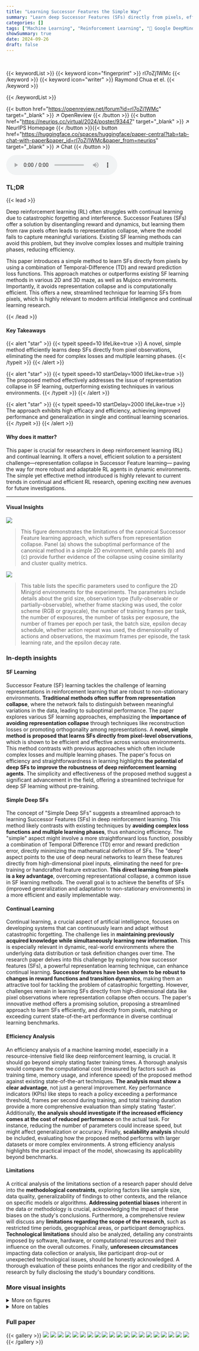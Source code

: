 ```yaml
---
title: "Learning Successor Features the Simple Way"
summary: "Learn deep Successor Features (SFs) directly from pixels, efficiently and without representation collapse, using a novel, simple method combining TD and reward prediction loss!"
categories: []
tags: ["Machine Learning", "Reinforcement Learning", "🏢 Google DeepMind",]
showSummary: true
date: 2024-09-26
draft: false
---
```


<br>

{{< keywordList >}}
{{< keyword icon="fingerprint" >}} rI7oZj1WMc {{< /keyword >}}
{{< keyword icon="writer" >}} Raymond Chua et el. {{< /keyword >}}
 
{{< /keywordList >}}

{{< button href="https://openreview.net/forum?id=rI7oZj1WMc" target="_blank" >}}
↗ OpenReview
{{< /button >}}
{{< button href="https://neurips.cc/virtual/2024/poster/93447" target="_blank" >}}
↗ NeurIPS Homepage
{{< /button >}}{{< button href="https://huggingface.co/spaces/huggingface/paper-central?tab=tab-chat-with-paper&paper_id=rI7oZj1WMc&paper_from=neurips" target="_blank" >}}
↗ Chat
{{< /button >}}



<audio controls>
    <source src="https://ai-paper-reviewer.com/rI7oZj1WMc/podcast.wav" type="audio/wav">
    Your browser does not support the audio element.
</audio>


### TL;DR


{{< lead >}}

Deep reinforcement learning (RL) often struggles with continual learning due to catastrophic forgetting and interference. Successor Features (SFs) offer a solution by disentangling reward and dynamics, but learning them from raw pixels often leads to representation collapse, where the model fails to capture meaningful variations. Existing SF learning methods can avoid this problem, but they involve complex losses and multiple training phases, reducing efficiency.



This paper introduces a simple method to learn SFs directly from pixels by using a combination of Temporal-Difference (TD) and reward prediction loss functions.  This approach matches or outperforms existing SF learning methods in various 2D and 3D maze, as well as Mujoco environments.  Importantly, it avoids representation collapse and is computationally efficient.  This offers a new, streamlined technique for learning SFs from pixels, which is highly relevant to modern artificial intelligence and continual learning research.

{{< /lead >}}


#### Key Takeaways

{{< alert "star" >}}
{{< typeit speed=10 lifeLike=true >}} A novel, simple method efficiently learns deep SFs directly from pixel observations, eliminating the need for complex losses and multiple learning phases. {{< /typeit >}}
{{< /alert >}}

{{< alert "star" >}}
{{< typeit speed=10 startDelay=1000 lifeLike=true >}} The proposed method effectively addresses the issue of representation collapse in SF learning, outperforming existing techniques in various environments. {{< /typeit >}}
{{< /alert >}}

{{< alert "star" >}}
{{< typeit speed=10 startDelay=2000 lifeLike=true >}} The approach exhibits high efficacy and efficiency, achieving improved performance and generalization in single and continual learning scenarios. {{< /typeit >}}
{{< /alert >}}

#### Why does it matter?
This paper is crucial for researchers in deep reinforcement learning (RL) and continual learning. It offers a novel, efficient solution to a persistent challenge—representation collapse in Successor Feature learning— paving the way for more robust and adaptable RL agents in dynamic environments.  The simple yet effective method introduced is highly relevant to current trends in continual and efficient RL research, opening exciting new avenues for future investigations.

------
#### Visual Insights



![](https://ai-paper-reviewer.com/rI7oZj1WMc/figures_1_1.jpg)

> This figure demonstrates the limitations of the canonical Successor Feature learning approach, which suffers from representation collapse. Panel (a) shows the suboptimal performance of the canonical method in a simple 2D environment, while panels (b) and (c) provide further evidence of the collapse using cosine similarity and cluster quality metrics.





![](https://ai-paper-reviewer.com/rI7oZj1WMc/tables_15_1.jpg)

> This table lists the specific parameters used to configure the 2D Minigrid environments for the experiments.  The parameters include details about the grid size, observation type (fully-observable or partially-observable), whether frame stacking was used, the color scheme (RGB or grayscale), the number of training frames per task, the number of exposures, the number of tasks per exposure, the number of frames per epoch per task, the batch size, epsilon decay schedule, whether action repeat was used, the dimensionality of actions and observations, the maximum frames per episode, the task learning rate, and the epsilon decay rate.





### In-depth insights


#### SF Learning
Successor Feature (SF) learning tackles the challenge of learning representations in reinforcement learning that are robust to non-stationary environments.  **Traditional methods often suffer from representation collapse**, where the network fails to distinguish between meaningful variations in the data, leading to suboptimal performance. The paper explores various SF learning approaches, emphasizing the **importance of avoiding representation collapse** through techniques like reconstruction losses or promoting orthogonality among representations. A **novel, simple method is proposed that learns SFs directly from pixel-level observations**, which is shown to be efficient and effective across various environments. This method contrasts with previous approaches which often include complex losses and multiple learning phases.  The paper's focus on efficiency and straightforwardness in learning highlights **the potential of deep SFs to improve the robustness of deep reinforcement learning agents**. The simplicity and effectiveness of the proposed method suggest a significant advancement in the field, offering a streamlined technique for deep SF learning without pre-training.

#### Simple Deep SFs
The concept of "Simple Deep SFs" suggests a streamlined approach to learning Successor Features (SFs) in deep reinforcement learning.  This method likely contrasts with existing techniques by **avoiding complex loss functions and multiple learning phases**, thus enhancing efficiency. The "simple" aspect might involve a more straightforward loss function, possibly a combination of Temporal Difference (TD) error and reward prediction error, directly minimizing the mathematical definition of SFs.  The "deep" aspect points to the use of deep neural networks to learn these features directly from high-dimensional pixel inputs, eliminating the need for pre-training or handcrafted feature extraction.  **This direct learning from pixels is a key advantage**, overcoming representational collapse, a common issue in SF learning methods. The overall goal is to achieve the benefits of SFs (improved generalization and adaptation to non-stationary environments) in a more efficient and easily implementable way.

#### Continual Learning
Continual learning, a crucial aspect of artificial intelligence, focuses on developing systems that can continuously learn and adapt without catastrophic forgetting.  The challenge lies in **maintaining previously acquired knowledge while simultaneously learning new information**. This is especially relevant in dynamic, real-world environments where the underlying data distribution or task definition changes over time.  The research paper delves into this challenge by exploring how successor features (SFs), a powerful representation learning technique, can enhance continual learning. **Successor features have been shown to be robust to changes in reward functions and transition dynamics**, making them an attractive tool for tackling the problem of catastrophic forgetting.  However, challenges remain in learning SFs directly from high-dimensional data like pixel observations where representation collapse often occurs. The paper's innovative method offers a promising solution, proposing a streamlined approach to learn SFs efficiently, and directly from pixels, matching or exceeding current state-of-the-art performance in diverse continual learning benchmarks.

#### Efficiency Analysis
An efficiency analysis of a machine learning model, especially in a resource-intensive field like deep reinforcement learning, is crucial.  It should go beyond simply stating faster training times.  A thorough analysis would compare the computational cost (measured by factors such as training time, memory usage, and inference speed) of the proposed method against existing state-of-the-art techniques. **The analysis must show a clear advantage**, not just a general improvement. Key performance indicators (KPIs) like steps to reach a policy exceeding a performance threshold, frames per second during training, and total training duration provide a more comprehensive evaluation than simply stating 'faster'.  Additionally, **the analysis should investigate if the increased efficiency comes at the cost of reduced performance** on the actual task.  For instance, reducing the number of parameters could increase speed, but might affect generalization or accuracy.  Finally, **scalability analysis** should be included, evaluating how the proposed method performs with larger datasets or more complex environments.  A strong efficiency analysis highlights the practical impact of the model, showcasing its applicability beyond benchmarks.

#### Limitations
A critical analysis of the limitations section of a research paper should delve into the **methodological constraints**, exploring factors like sample size, data quality, generalizability of findings to other contexts, and the reliance on specific models or algorithms.  **Addressing potential biases** inherent in the data or methodology is crucial, acknowledging the impact of these biases on the study's conclusions.  Furthermore, a comprehensive review will discuss any **limitations regarding the scope of the research**, such as restricted time periods, geographical areas, or participant demographics.  **Technological limitations** should also be analyzed, detailing any constraints imposed by software, hardware, or computational resources and their influence on the overall outcomes.  Finally, **unforeseen circumstances** impacting data collection or analysis, like participant drop-out or unexpected technological issues, should be honestly acknowledged. A thorough evaluation of these points enhances the rigor and credibility of the research by fully disclosing the study's boundary conditions.


### More visual insights

<details>
<summary>More on figures
</summary>


![](https://ai-paper-reviewer.com/rI7oZj1WMc/figures_4_1.jpg)

> This figure shows the architecture of the proposed model for learning successor features. It uses a shared encoder to process pixel observations and generate latent representations. These representations are then used to compute both the basis features and the successor features. The model also learns a task encoding vector through reward prediction loss and minimizes Q-SF-TD loss to learn the successor features and Q-values.  The figure includes a schematic showing how the components are connected and how the losses are computed.


![](https://ai-paper-reviewer.com/rI7oZj1WMc/figures_5_1.jpg)

> This figure shows the results of continual reinforcement learning experiments using three different environments: 2D Minigrid, 3D Four Rooms (egocentric and allocentric views), and 3D Four Rooms (egocentric view).  The experiments test the agents' ability to learn and transfer knowledge across two tasks, with each task being repeated twice (Exposure 1 and 2).  The key finding is that the proposed 'Simple SF' approach (orange bars) significantly outperforms the other methods, especially in the later tasks, highlighting its superior transfer learning capabilities and resilience to the negative impact of constraints on basis features.


![](https://ai-paper-reviewer.com/rI7oZj1WMc/figures_7_1.jpg)

> This figure shows the results of continual reinforcement learning experiments in the Mujoco environment using pixel observations.  Three different scenarios are tested: changing the direction of running, increasing the speed of running and changing the agent's model from a half-cheetah to a walker.  The results demonstrate the Simple SF's (the authors' method) ability to adapt to these significant environmental changes, consistently outperforming baseline methods which struggle to adapt.


![](https://ai-paper-reviewer.com/rI7oZj1WMc/figures_7_2.jpg)

> This figure shows the result of decoding the learned Successor Features (SFs) into Successor Representations (SRs) using a non-linear decoder.  The Mean Squared Error (MSE) is used to quantify the difference between the decoded SRs and the analytically computed ground truth SRs. Lower MSE values indicate that the SFs better capture the transition dynamics of the environment.  The figure compares the performance of different SF learning methods, including the proposed Simple SF method and several baselines (SF + Random, SF + Reconstruction, SF + Orthogonality, and APS (Pre-train)). The results are shown separately for allocentric and egocentric observations.


![](https://ai-paper-reviewer.com/rI7oZj1WMc/figures_8_1.jpg)

> This figure visualizes successor features learned by different models in two environments: a fully-observable 2D environment and a partially-observable 3D environment.  The visualizations use 2D plots with geospatial color mapping to show how well the learned features cluster in the space. The results show that while well-clustered representations may be correlated with good learning, they do not guarantee good policy learning.  The analysis also shows that minimal changes in pixel values in a fully-observable environment can hurt the learning of models using reconstruction methods.  Different performance is shown by the same model in the two environments.


![](https://ai-paper-reviewer.com/rI7oZj1WMc/figures_8_2.jpg)

> This figure shows the average episode returns of two agents learning in the Four Rooms environment over 5 million time steps.  The orange line represents an agent using the proposed method with a stop gradient operator applied to the basis features. The gray line shows an agent learning without the stop gradient operator. The shaded areas represent the standard deviations across 5 random seeds. The results demonstrate that the stop gradient operator is crucial for effective learning, as the agent without it exhibits significantly degraded performance.


![](https://ai-paper-reviewer.com/rI7oZj1WMc/figures_9_1.jpg)

> This figure presents the results of continual reinforcement learning experiments conducted in 2D and 3D environments using pixel observations.  The experiments involved two tasks, each repeated twice, with the replay buffer reset at each task transition to simulate drastic distribution shifts. The plots show the total cumulative returns achieved by different agents, including DQN and agents that incorporate additional constraints for learning Successor Features (SFs). The results demonstrate that the proposed Simple SF method outperforms other approaches in terms of both performance and transfer learning across multiple tasks and environments.


![](https://ai-paper-reviewer.com/rI7oZj1WMc/figures_17_1.jpg)

> This figure shows the different environments used in the paper's experiments.  It includes several 2D grid worlds with variations in layout and observability, a 3D four-room environment (with and without slippery floors), and two continuous control tasks from MuJoCo (half-cheetah and walker). The key point is that all experiments used pixel observations, allowing the authors to test their algorithm's ability to handle raw visual input.


![](https://ai-paper-reviewer.com/rI7oZj1WMc/figures_18_1.jpg)

> This figure shows the layout of the Center-Wall environment in two different tasks.  Task 1 has a passage at the bottom, while task 2 has the passage at the top. The goal location also changes between the tasks. A geospatial color mapping is used to visualize the environment.


![](https://ai-paper-reviewer.com/rI7oZj1WMc/figures_19_1.jpg)

> This figure shows two different layouts of the Inverted-Lwalls environment used in the paper's experiments.  In Task 1, the goal is on the left side of the environment and in Task 2, the goal is on the right side. The agent needs to navigate the same path but must face in opposite directions to reach the goal. The layouts ensure that the agent consistently encounters the bottleneck area, regardless of the goal's location.


![](https://ai-paper-reviewer.com/rI7oZj1WMc/figures_19_2.jpg)

> The figure shows the layout of the Center-Wall environment with two different tasks. In Task 1, the goal is located in the top-left corner, and in Task 2, the goal is moved to the bottom-right corner. To aid in visual analysis, a geospatial color mapping is included, which illustrates the spatial positioning within the environment and helps in understanding how agents interpret and navigate the modified environment.  This is useful in visualizing the Successor Features and DQN Representations.


![](https://ai-paper-reviewer.com/rI7oZj1WMc/figures_20_1.jpg)

> This figure shows the three different environments used in the paper.  The top row shows the 2D grid world environments (Minigrid), the middle row shows the 3D grid world environments (Miniworld), and the bottom row shows the Mujoco environments.  The figure highlights that all experiments are conducted using only pixel observations, despite the environments offering both discrete (Minigrid and Miniworld) and continuous (Mujoco) actions.  The environments offer variation in the complexity of the tasks, such as partially and fully observable states, changes in reward locations, and alterations in the transition dynamics (such as the 'slippery' variant of the Four Rooms).


![](https://ai-paper-reviewer.com/rI7oZj1WMc/figures_23_1.jpg)

> This figure illustrates the architecture of the proposed model for learning Successor Features (SFs). It uses a shared encoder to extract latent representations from pixel inputs, then uses these representations to learn the basis features, and finally, learns the SFs and task-encoding vector by minimizing the reward prediction loss and the Q-SF-TD loss.  The use of a stop-gradient operator during the training process prevents instability, as described in the paper. The architecture is designed to directly learn from pixel observations without any pre-training.


![](https://ai-paper-reviewer.com/rI7oZj1WMc/figures_24_1.jpg)

> This figure illustrates the model architectures of previous approaches to prevent representation collapse in learning successor features from pixel observations.  It shows the use of additional loss terms like reconstruction loss and orthogonality loss along with the standard SR-TD loss and TD loss, and the use of a stop gradient operator to avoid the basis features from being updated when optimizing the SF-TD loss.


![](https://ai-paper-reviewer.com/rI7oZj1WMc/figures_25_1.jpg)

> This figure shows the results of continual reinforcement learning experiments conducted in 2D and 3D environments.  Three different tasks were performed sequentially, with each repeated twice.  The graph compares the total cumulative rewards earned by different agents across the tasks, illustrating how the proposed 'Simple SF' approach outperforms other methods, especially those with additional constraints on the learning process.  This highlights the advantage of the Simple SF method for continual learning in dynamic environments.


![](https://ai-paper-reviewer.com/rI7oZj1WMc/figures_26_1.jpg)

> This figure shows the failure of the canonical Successor Feature learning method due to representation collapse. The first subplot shows that the method fails to learn effectively in a simple 2D environment.  The second subplot shows that the learned representations converge to the same point, demonstrating representation collapse. The third subplot shows that the representations don't form distinct clusters, which is further evidence of representation collapse. A mathematical proof is given in section 3.4.


![](https://ai-paper-reviewer.com/rI7oZj1WMc/figures_26_2.jpg)

> This figure shows the failure of canonical Successor Feature (SF) learning methods due to representation collapse.  Panel (a) shows the suboptimal performance in a 2D environment.  Panel (b) demonstrates that the learned representations collapse, as shown by the cosine similarity between them approaching 1. Panel (c) further demonstrates this collapse by using clustering metrics (silhouette and Davies-Bouldin scores).


![](https://ai-paper-reviewer.com/rI7oZj1WMc/figures_27_1.jpg)

> This figure shows the results of continual reinforcement learning experiments conducted in 2D and 3D environments using pixel observations.  The agents were trained on two tasks, each repeated twice with the replay buffer reset between each task (to simulate drastic distribution shifts). The total cumulative rewards are plotted over training time for different algorithms, including DQN and several methods using Successor Features (SFs) with various constraints. The results demonstrate that the proposed 'Simple SF' method outperforms baselines, especially those with constraints that can hinder learning.


![](https://ai-paper-reviewer.com/rI7oZj1WMc/figures_28_1.jpg)

> This figure shows the results of a continual reinforcement learning experiment across three different environments (2D Minigrid, 3D Four Rooms, and Mujoco).  The experiment evaluates the performance of several agents, including the proposed Simple SF agent, in adapting to changes in reward functions and transition dynamics across multiple sequential tasks.  The results demonstrate the superiority of the Simple SF agent in achieving continual learning compared to other agents, particularly those with additional constraints on their learned representations.


![](https://ai-paper-reviewer.com/rI7oZj1WMc/figures_29_1.jpg)

> This figure shows the results of a continual reinforcement learning experiment comparing different algorithms, including the proposed Simple SF method, in 2D and 3D environments.  The experiment involved two tasks, each repeated twice, with the replay buffer reset between tasks to simulate drastic environmental changes.  The plots show the cumulative returns over time. The Simple SF method consistently outperforms other algorithms, particularly those with added constraints, demonstrating its superior adaptability and efficiency.


![](https://ai-paper-reviewer.com/rI7oZj1WMc/figures_30_1.jpg)

> This figure presents the results of continual reinforcement learning experiments using pixel observations in 2D Minigrid and 3D Four Rooms environments.  The experiments simulated drastic distribution shifts by resetting the replay buffer at each task transition.  The agents were trained on two sequential tasks, each repeated twice. The figure shows the total cumulative returns accumulated during training, comparing the performance of the proposed Simple SF method to DQN and other SF methods with added constraints (reconstruction and orthogonality).  The Simple SF method demonstrates superior performance and better transfer learning.


![](https://ai-paper-reviewer.com/rI7oZj1WMc/figures_31_1.jpg)

> This figure shows the results of continual reinforcement learning experiments using pixel observations in 2D and 3D environments.  The performance of the proposed Simple SF method is compared to several baselines including DQN and other SF methods with additional constraints. The results demonstrate that Simple SF outperforms the other methods across different scenarios, showing better transfer learning and adaptation to new tasks.  The cumulative returns over time are presented, highlighting Simple SF's superior performance in continual learning tasks. The figure highlights the negative impact of constraints such as reconstruction and orthogonality on the performance of other SF methods.


![](https://ai-paper-reviewer.com/rI7oZj1WMc/figures_32_1.jpg)

> This figure demonstrates the failure of canonical Successor Features learning methods due to representation collapse in a simple 2D environment.  Panel (a) shows that the canonical method fails to achieve good performance. Panels (b) and (c) show that the learned representations degenerate into nearly identical vectors, a phenomenon called representational collapse, which is mathematically proven in section 3.4.


![](https://ai-paper-reviewer.com/rI7oZj1WMc/figures_33_1.jpg)

> This figure demonstrates the failure of the canonical Successor Features (SFs) learning method due to representation collapse.  Subfigure (a) shows the suboptimal performance of the canonical method in a simple 2D environment. Subfigure (b) shows that the cosine similarity between pairs of SFs approaches 1, indicating that the representations are collapsing into a single point.  Subfigure (c) shows that the learned representations fail to form distinct clusters, further supporting the representation collapse. The paper provides a mathematical proof of this phenomenon.


![](https://ai-paper-reviewer.com/rI7oZj1WMc/figures_34_1.jpg)

> The figure shows the results of continual reinforcement learning experiments using pixel observations in 2D Minigrid and 3D Four Rooms environments.  The experiments simulate drastic distribution shifts by resetting the replay buffer at each task transition. The agents performed two sequential tasks (Task 1 and Task 2), each repeated twice (Exposure 1 and Exposure 2).  The plot displays the moving average of episode returns over time for various learning algorithms, including Simple SF (the authors' method), and other baselines. The results are shown separately for different environment types (egocentric and allocentric 2D Minigrid, and egocentric 3D Four Rooms).


![](https://ai-paper-reviewer.com/rI7oZj1WMc/figures_35_1.jpg)

> This figure shows the results of continual reinforcement learning experiments using pixel observations in 2D and 3D environments.  Three different scenarios are presented, each with two sequential tasks repeated twice.  The cumulative returns accumulated over training are plotted for the different environments.  The authors' method (Simple SF, orange) consistently outperforms other agents, particularly those with constraints on the basis features, suggesting that these constraints impede learning.


![](https://ai-paper-reviewer.com/rI7oZj1WMc/figures_36_1.jpg)

> This figure shows the results of continual reinforcement learning experiments using pixel observations in 2D Minigrid and 3D Four Rooms environments.  The experiments involved two tasks, each repeated twice, with the replay buffer reset at each task transition to simulate drastic changes in the environment's distribution.  The plots display the total cumulative returns accumulated during training.  The results demonstrate that the proposed 'Simple SF' method significantly outperforms both a Deep Q-Network (DQN) baseline and other Successor Feature (SF) learning methods that incorporate additional constraints (reconstruction, orthogonality). These constraints, while aiming to address representation collapse, appear to hinder the learning process.


![](https://ai-paper-reviewer.com/rI7oZj1WMc/figures_40_1.jpg)

> This figure visualizes the successor features learned by different RL agents in a fully observable environment.  Each agent and action has a panel showing the initial (pre-training) and learned (post-training) successor features. The visualization uses a geospatial color mapping technique for better understanding.  The results highlight the various encoding strategies used by different agents and how full observability impacts learning.


![](https://ai-paper-reviewer.com/rI7oZj1WMc/figures_42_1.jpg)

> This figure demonstrates the failure of the canonical Successor Features learning method due to representation collapse.  Subfigure (a) shows the suboptimal performance of the canonical method in a 2D environment. Subfigure (b) shows that the cosine similarity between pairs of successor features approaches 1, indicating that the learned representations collapse to a single point. Subfigure (c) visually confirms this collapse using silhouette and Davies-Bouldin scores, which indicate that the representations do not form distinct clusters.  This demonstrates that the straightforward approach of using a temporal difference (TD) error on subsequent observations can lead to this problem.


![](https://ai-paper-reviewer.com/rI7oZj1WMc/figures_43_1.jpg)

> This figure demonstrates the failure of the canonical Successor Feature learning approach due to representation collapse. The first subplot shows the learning curve of a canonical SF agent in a 2D environment, which performs poorly compared to the proposed method. The second subplot shows that the learned representations in the canonical approach become highly similar, indicating a collapse in the representation space. The third subplot further supports this, showing that the representations do not form distinct clusters, as measured by silhouette and Davies-Bouldin scores.  A mathematical proof of representation collapse in the canonical approach is given in section 3.4.


![](https://ai-paper-reviewer.com/rI7oZj1WMc/figures_44_1.jpg)

> This figure shows the failure of the canonical Successor Features learning method due to representation collapse.  Panel (a) shows the poor performance of the canonical method on a simple navigation task. Panels (b) and (c) provide further evidence of this collapse by showing that the learned representations become highly similar (cosine similarity close to 1) and fail to form distinct clusters (low silhouette, high Davies-Bouldin scores).


![](https://ai-paper-reviewer.com/rI7oZj1WMc/figures_45_1.jpg)

> This figure presents the results of a continual reinforcement learning experiment using pixel observations. Three different environments are shown: a 2D Minigrid environment, a 3D Four Rooms environment, and a Mujoco environment. Each environment consists of two sequential tasks, each repeated twice. The figure shows that the proposed method (Simple SF, orange) outperforms other methods, including Deep Q-Network (DQN, blue) and methods with additional constraints (such as reconstruction and orthogonality), in terms of total cumulative returns accumulated during training. In all cases, the Simple SF method shows better transfer learning to later tasks and faster learning.


![](https://ai-paper-reviewer.com/rI7oZj1WMc/figures_47_1.jpg)

> This figure presents the results of continual reinforcement learning experiments using pixel observations in 2D Minigrid and 3D Four Rooms environments.  The experiments involved two tasks, each repeated twice, with the replay buffer reset between tasks to simulate significant environmental shifts. The figure shows that the proposed method ('Simple SF', in orange) outperforms Deep Q-Network (DQN, in blue) and other successor feature methods with added constraints in terms of cumulative returns accumulated over the training process. This improvement is particularly evident in later tasks, indicating better transfer learning.  Importantly, the results also show that adding constraints like reconstruction or orthogonality can negatively impact learning performance.


![](https://ai-paper-reviewer.com/rI7oZj1WMc/figures_48_1.jpg)

> This figure shows the three different environments used in the paper's experiments: 2D Minigrid, 3D Four Rooms, and Mujoco.  The 2D and 3D environments have discrete action spaces, while Mujoco has a continuous action space. Importantly, all experiments in the paper used only pixel-level observations as input to the agents.


![](https://ai-paper-reviewer.com/rI7oZj1WMc/figures_48_2.jpg)

> This figure presents a correlation analysis between the learned Simple Successor Features and the analytically computed Successor Representation. The analysis is performed for all positions in the Center-Wall environment under a partially-observable scenario.  The heatmaps visualize the correlation values before and after training, along with the differences.  It demonstrates how the correlation changes as the agent learns, highlighting the agent's adaptation to the environment.


![](https://ai-paper-reviewer.com/rI7oZj1WMc/figures_48_3.jpg)

> This figure shows the results of continual reinforcement learning experiments conducted in 2D and 3D environments using pixel observations.  Three scenarios are presented: a 2D two-room environment (with egocentric and allocentric views), and a 3D four-room environment.  In each, agents learned using several different methods, including a standard DQN and several variations of Successor Feature learning. The plots show the total cumulative returns over training. The key takeaway is that the proposed Simple SF method (orange) consistently outperforms other methods, particularly those that incorporate additional constraints (reconstruction, orthogonality) that often hinder learning performance.


![](https://ai-paper-reviewer.com/rI7oZj1WMc/figures_48_4.jpg)

> This figure shows the results of continual reinforcement learning experiments using pixel observations in 2D Minigrid and 3D Four Rooms environments.  The experiments evaluate the performance of the proposed 'Simple SF' method against several baselines, including DQN and other SF learning methods with additional constraints (reconstruction and orthogonality).  The results demonstrate that the Simple SF method outperforms the baselines in terms of cumulative returns and transfer learning across multiple tasks, highlighting the impact of representation collapse in other methods.


![](https://ai-paper-reviewer.com/rI7oZj1WMc/figures_49_1.jpg)

> This figure shows the suboptimal performance of the canonical Successor Features (SF) learning rule due to representation collapse.  Panel (a) displays the average episode returns over training steps in a 2D environment. Panel (b) shows that the average cosine similarity between pairs of learned SFs converges to 1, indicating representation collapse.  Panel (c) uses silhouette and Davies-Bouldin scores to demonstrate that the canonical SFs do not form distinct clusters, further supporting the presence of representation collapse.  A mathematical proof of this collapse is provided in section 3.4 of the paper.


![](https://ai-paper-reviewer.com/rI7oZj1WMc/figures_49_2.jpg)

> This figure shows the results of continual reinforcement learning experiments using pixel observations in 2D and 3D environments.  The experiment involves two tasks, each repeated twice, with the replay buffer reset between each task to simulate a drastic shift in the data distribution.  The plots (a-c) present the total cumulative returns achieved during training, demonstrating that the proposed Simple SF (orange) method significantly outperforms a Deep Q-Network (DQN, blue) baseline and other methods incorporating additional constraints on the basis features (like reconstruction or orthogonality).  These constraints appear to hinder learning performance.


![](https://ai-paper-reviewer.com/rI7oZj1WMc/figures_49_3.jpg)

> This figure shows the results of continual reinforcement learning experiments in 2D and 3D environments.  Three different scenarios are shown, each with two tasks performed twice.  The results show that the proposed 'Simple SF' method significantly outperforms other methods, particularly those that use additional constraints, indicating that simpler methods are more effective in this scenario.


![](https://ai-paper-reviewer.com/rI7oZj1WMc/figures_49_4.jpg)

> This figure shows the suboptimal performance of the canonical Successor Features learning rule due to representation collapse.  The average cosine similarity between pairs of SFs approaches 1, indicating collapse.  Representation clusters are not well-formed, with low silhouette scores and high Davies-Bouldin scores confirming the representation collapse.  A mathematical proof is included in the paper.


![](https://ai-paper-reviewer.com/rI7oZj1WMc/figures_50_1.jpg)

> This figure shows the failure of the canonical Successor Feature learning method due to representation collapse.  Panel (a) displays the suboptimal performance of the canonical method in a simple 2D environment. Panel (b) demonstrates that the cosine similarity between learned representations approaches 1, indicating collapse. Panel (c) shows that the resulting representations fail to form distinct clusters, providing further evidence of collapse.  The mathematical proof for this collapse is detailed in section 3.4 of the paper.


![](https://ai-paper-reviewer.com/rI7oZj1WMc/figures_50_2.jpg)

> This figure shows the failure of the canonical Successor Features learning method due to representation collapse.  Panel (a) shows the suboptimal performance of this method in a simple 2D environment. Panel (b) illustrates that representation collapse occurs because the cosine similarity between pairs of SFs converges to 1. Panel (c) demonstrates that the learned representations do not form distinct clusters.


![](https://ai-paper-reviewer.com/rI7oZj1WMc/figures_50_3.jpg)

> This figure presents a correlation analysis between the learned successor features from our proposed model and the analytically computed successor representation in a partially-observable Center-Wall environment. The analysis is performed before and after training, highlighting the difference in correlation. Heatmaps visualize the spatial distribution of correlations, showing how well the learned successor features capture the spatial relationships in the environment. This analysis is crucial to understand how effectively our model learns the successor representation and whether the learned representation corresponds well to the true spatial structure.


![](https://ai-paper-reviewer.com/rI7oZj1WMc/figures_50_4.jpg)

> This figure displays the results of a correlation analysis comparing learned Successor Features (SFs) against analytically computed Successor Representations (SRs) for all positions within the Center-Wall environment under partially-observable conditions. Violin plots visually represent the distribution of correlations (Spearman's rank correlation) across different positions for various methods.  The analysis is broken down into three phases: Before Training, After Training, and the difference between these two.  The figure shows how the correlation of the different methods change after the training process.


![](https://ai-paper-reviewer.com/rI7oZj1WMc/figures_51_1.jpg)

> This figure shows the failure of canonical Successor Features learning methods due to representation collapse.  Panel (a) shows the suboptimal performance of canonical SF learning, (b) shows the cosine similarity converging to 1 (indicating collapse), and (c) illustrates the lack of distinct clusters in the representations using silhouette and Davies-Bouldin scores.


![](https://ai-paper-reviewer.com/rI7oZj1WMc/figures_51_2.jpg)

> This figure shows the results of continual reinforcement learning experiments comparing different successor feature learning methods in 2D and 3D environments.  The experiments involved two tasks, each repeated twice, with the replay buffer reset between tasks to simulate a drastic shift in data distribution.  The figure displays the total cumulative rewards over training, demonstrating that the proposed 'Simple SF' method outperforms existing techniques, especially those that include additional constraints on the features.


![](https://ai-paper-reviewer.com/rI7oZj1WMc/figures_51_3.jpg)

> This figure demonstrates the failure of the canonical Successor Feature learning method due to representation collapse.  Panel (a) shows the suboptimal performance of this method in a simple 2D environment. Panel (b) shows that the cosine similarity between learned representations converges to 1, indicating collapse. Panel (c) shows that the learned representations do not form distinct clusters, further supporting the collapse.


![](https://ai-paper-reviewer.com/rI7oZj1WMc/figures_51_4.jpg)

> This figure presents a correlation analysis comparing learned Successor Features (SFs) against analytically computed Successor Representations (SRs) for all positions within a partially-observable Center-Wall environment. The analysis is broken down into three stages: before training, after training, and the difference between those two stages, to show how well the learned SFs capture the transition dynamics of the environment.  Violin plots illustrate the distribution of correlations across positions, offering insights into how well various models learn to capture those environmental dynamics.  


![](https://ai-paper-reviewer.com/rI7oZj1WMc/figures_52_1.jpg)

> This figure shows the failure of canonical Successor Feature learning methods due to representation collapse. Panel (a) shows the suboptimal performance of this method in a 2D environment, while panels (b) and (c) provide further evidence through cosine similarity and clustering metrics, respectively.  A mathematical proof of the collapse is included in the paper.


![](https://ai-paper-reviewer.com/rI7oZj1WMc/figures_53_1.jpg)

> This figure shows the failure of the canonical Successor Features learning method due to representation collapse. Panel (a) shows the suboptimal performance in a 2D environment. Panel (b) demonstrates representation collapse by showing that the cosine similarity between pairs of SFs approaches 1. Panel (c) shows that the learned representations fail to form distinct clusters, confirming representation collapse.  A mathematical proof of this collapse is provided in section 3.4.


![](https://ai-paper-reviewer.com/rI7oZj1WMc/figures_54_1.jpg)

> This figure demonstrates the failure of the canonical Successor Features learning method due to representation collapse.  Panel (a) shows the suboptimal performance of the canonical method in a simple 2D environment. Panel (b) shows that the learned representations degenerate, with all states being represented similarly. Finally, Panel (c) quantitatively shows that the representations do not form distinct clusters, further supporting representation collapse.


![](https://ai-paper-reviewer.com/rI7oZj1WMc/figures_54_2.jpg)

> This figure displays the results of continual reinforcement learning experiments in 2D and 3D environments.  Three scenarios are shown: Center-Wall (egocentric and allocentric views), and 3D Four Rooms (egocentric view).  The x-axis represents training steps, and the y-axis represents the cumulative total return. The authors' method (Simple SF, orange) is compared to Deep Q-Network (DQN, blue) and other successor feature (SF) methods that include additional constraints (reconstruction, orthogonality).  The Simple SF method outperforms all other methods.


![](https://ai-paper-reviewer.com/rI7oZj1WMc/figures_54_3.jpg)

> This figure demonstrates the failure of the canonical Successor Features (SFs) learning method due to representation collapse. Panel (a) shows the suboptimal performance of the canonical method in a 2D environment. Panel (b) shows that the cosine similarity between pairs of SFs converges to 1, indicating representation collapse. Panel (c) demonstrates that distinct clusters are not formed in the representations, further supporting representation collapse.


![](https://ai-paper-reviewer.com/rI7oZj1WMc/figures_54_4.jpg)

> This figure shows a correlation analysis between learned Successor Features and analytically computed Successor Representations for all positions within the Center-Wall environment. The analysis is performed under partially observable conditions. The figure likely presents violin plots visualizing the distribution of correlation values for various algorithms (including the authors' proposed method), categorized by different stages (before training, after training, and the change). This analysis helps assess how well the learned Successor Features capture the actual Successor Representation and evaluate the effectiveness of different learning methods.


![](https://ai-paper-reviewer.com/rI7oZj1WMc/figures_55_1.jpg)

> The figure shows two layouts of the Center-Wall environment in a 2D Minigrid. In Task 1, a passage is located at the bottom and the goal is at the top left. In Task 2, the passage moves to the top and the goal moves to the bottom right. The geospatial color mapping aids visualization by showing spatial positioning in the environment. This mapping is particularly useful in the 2D visualization of Successor Features and DQN Representations, showing how agents interpret and navigate the modified environment.


![](https://ai-paper-reviewer.com/rI7oZj1WMc/figures_55_2.jpg)

> This figure shows the results of continual reinforcement learning experiments in 2D and 3D environments.  Three different scenarios are shown, each with two tasks repeated twice.  The results demonstrate that the proposed 'Simple SF' method outperforms other methods, especially those with constraints on basis features, showing better transfer learning and higher cumulative rewards across tasks.


![](https://ai-paper-reviewer.com/rI7oZj1WMc/figures_55_3.jpg)

> This figure shows the results of continual reinforcement learning experiments in 2D and 3D environments.  Three different scenarios are presented: a two-room environment with egocentric and allocentric observations, and a 3D four-room environment with egocentric observations. In each scenario, the agents are trained on two sequential tasks, each repeated twice, with the replay buffer reset at each task transition to simulate drastic distribution shifts. The figure demonstrates that the proposed 'Simple SF' method (orange) outperforms both the Deep Q-Network (DQN) baseline (blue) and other Successor Feature (SF) methods with additional constraints, showcasing its superiority in continual learning settings.


![](https://ai-paper-reviewer.com/rI7oZj1WMc/figures_55_4.jpg)

> This figure demonstrates the failure of the canonical Successor Feature learning method due to representation collapse. Panel (a) shows the suboptimal performance of the canonical method in a simple 2D environment. Panel (b) shows that the cosine similarity between pairs of SFs converges to 1, indicating representation collapse. Panel (c) shows that the canonical method does not form distinct clusters, confirming representation collapse. A mathematical proof of this phenomenon is provided in section 3.4.


![](https://ai-paper-reviewer.com/rI7oZj1WMc/figures_56_1.jpg)

> The figure shows the layout of the Center-Wall environment in 2D Minigrid for two different tasks.  Task 1 has a passage at the bottom, with the goal at the top-left. In Task 2, the passage is at the top, and the goal is at the bottom-right.  The geospatial color mapping in the third subfigure is provided to aid in visualizing how the agent navigates and interprets the environment. This color map is consistent for Task 1, highlighting changes in agent position in relation to the environment.


![](https://ai-paper-reviewer.com/rI7oZj1WMc/figures_56_2.jpg)

> This figure shows the results of continual reinforcement learning experiments in 2D and 3D environments.  Three different tasks were performed sequentially, each repeated twice.  The cumulative returns show that the proposed 'Simple SF' method significantly outperforms other methods, including Deep Q-Networks (DQN) and methods using additional constraints that prevent representational collapse (e.g., reconstruction, orthogonality).  The results highlight that adding constraints to prevent representational collapse can negatively impact performance.


![](https://ai-paper-reviewer.com/rI7oZj1WMc/figures_56_3.jpg)

> This figure shows the failure of the canonical Successor Feature (SF) learning method due to representation collapse.  Panel (a) shows the suboptimal performance of the canonical SF learning approach in a simple 2D environment. Panels (b) and (c) provide further evidence of the collapse by showing that the learned representations are highly similar (cosine similarity near 1) and fail to form distinct clusters, as measured by silhouette and Davies-Bouldin scores.


![](https://ai-paper-reviewer.com/rI7oZj1WMc/figures_56_4.jpg)

> This figure displays the results of continual reinforcement learning experiments in 2D and 3D environments using pixel observations.  Three different scenarios are presented: a 2D Minigrid environment with egocentric and allocentric observations, and a 3D Four Rooms environment with egocentric observations. The experiments involve two sequential tasks, each repeated twice with a reset of the replay buffer between tasks. The results show the total cumulative reward accumulated during training.  The proposed method ('Simple SF', orange) significantly outperforms DQN (blue) and other methods that incorporate additional constraints on the successor features.  These additional constraints, such as reconstruction and orthogonality, actually hinder performance.


![](https://ai-paper-reviewer.com/rI7oZj1WMc/figures_57_1.jpg)

> This figure presents a correlation analysis between the learned successor features from our proposed simple method and the analytically computed successor representation (SR). The analysis is conducted in the Center-Wall environment under partially-observable conditions.  The heatmaps illustrate the correlation before and after training, along with the difference between them. This visualization effectively demonstrates the spatial distribution of correlation values, providing insights into how the agent's learned SFs align with the true SR, thereby indicating the effectiveness of the proposed approach.


![](https://ai-paper-reviewer.com/rI7oZj1WMc/figures_58_1.jpg)

> This figure shows the three different environments used in the paper's experiments: 2D Minigrid, 3D Four Rooms, and Mujoco.  The 2D and 3D environments use discrete actions, while Mujoco uses continuous actions. Importantly, all experiments in the paper used only pixel observations as input.


![](https://ai-paper-reviewer.com/rI7oZj1WMc/figures_58_2.jpg)

> This figure demonstrates the failure of the canonical Successor Feature learning method due to representation collapse. Panel (a) shows the suboptimal performance of the canonical method in a 2D environment. Panel (b) shows that the average cosine similarity between pairs of SFs converges to 1, indicating representation collapse. Finally, panel (c) shows that the canonical SFs do not form distinct clusters, which further indicates representation collapse.


![](https://ai-paper-reviewer.com/rI7oZj1WMc/figures_58_3.jpg)

> This figure demonstrates the failure of the canonical Successor Feature learning method due to representation collapse.  Subfigure (a) shows the suboptimal performance of the method in a simple 2D environment. Subfigures (b) and (c) provide further evidence of the representation collapse using cosine similarity and clustering metrics, respectively.  The representation collapse is mathematically proven in Section 3.4.


![](https://ai-paper-reviewer.com/rI7oZj1WMc/figures_58_4.jpg)

> This figure shows the failure of the canonical Successor Features learning approach due to representation collapse.  Panel (a) displays the suboptimal performance of this approach in a simple 2D environment. Panel (b) demonstrates the collapse through near-perfect cosine similarity between successor feature vectors after training. Finally, Panel (c) visually confirms the lack of distinct clusters in the learned representations using silhouette and Davies-Bouldin scores.


![](https://ai-paper-reviewer.com/rI7oZj1WMc/figures_59_1.jpg)

> This figure shows the three different environments used in the paper's experiments: 2D Minigrid, 3D Four Rooms, and Mujoco.  It highlights that all three environments were tested using only pixel-level observations as input to the agent.  The environments vary in complexity, with 2D Minigrid being relatively simple, 3D Four Rooms being more complex, and Mujoco being the most complex due to its continuous action space.


![](https://ai-paper-reviewer.com/rI7oZj1WMc/figures_59_2.jpg)

> This figure presents a correlation analysis between the Successor Features learned by our proposed model and analytically computed Successor Representations. The analysis is performed for all positions within the Center-Wall environment under a partially-observable scenario. The heatmaps visualize the correlations before and after training, highlighting the improvement achieved by our method.  The visualization shows a spatial distribution of correlations, offering insights into how effectively the model represents different areas in the environment.


![](https://ai-paper-reviewer.com/rI7oZj1WMc/figures_59_3.jpg)

> This figure shows the results of a single task in a 2D two-room environment. Panel (a) compares the performance of the canonical SF learning rule (Eq. 4) against a novel method. Panel (b) shows that the canonical method leads to representation collapse. Panel (c) shows that the canonical method fails to develop distinct clusters in its representations.


![](https://ai-paper-reviewer.com/rI7oZj1WMc/figures_59_4.jpg)

> This figure shows the failure of the canonical Successor Feature learning method due to representation collapse.  Subfigure (a) shows the poor performance of the canonical method in a simple 2D environment. Subfigures (b) and (c) provide further evidence of the collapse through cosine similarity and clustering metrics, respectively. The authors provide a mathematical proof in the paper that supports their claims.


![](https://ai-paper-reviewer.com/rI7oZj1WMc/figures_60_1.jpg)

> This figure shows the three different environments used in the paper's experiments.  The 2D Minigrid environment is a simple grid world with walls and a goal location. The 3D Four Rooms environment is a more complex 3D environment with multiple rooms and a goal location. The Mujoco environment is a physics-based simulation environment. All of the experiments in the paper used pixel observations.


![](https://ai-paper-reviewer.com/rI7oZj1WMc/figures_60_2.jpg)

> This figure demonstrates the failure of canonical Successor Feature learning methods due to representation collapse.  Panel (a) shows the suboptimal performance of the canonical SF method in a simple 2D environment. Panels (b) and (c) provide quantitative evidence of this collapse by showing that learned representations become highly similar (cosine similarity near 1) and fail to form distinct clusters.


![](https://ai-paper-reviewer.com/rI7oZj1WMc/figures_60_3.jpg)

> This figure displays the results of a correlation analysis comparing learned Successor Features (SFs) against analytically computed Successor Representations (SRs). The analysis is performed across all spatial positions within the Center-Wall environment under partially-observable conditions. Violin plots illustrate the distribution of correlation values for different SF learning methods (Simple SF, SF + Random, SF + Reconstruction, SF + Orthogonality, APS (Pre-train), SF + Q-TD + Reward) both before and after training. The plot also shows the difference in correlation between before and after training, highlighting the effectiveness of different methods in capturing environment dynamics.


![](https://ai-paper-reviewer.com/rI7oZj1WMc/figures_60_4.jpg)

> This figure shows that a simple method for learning Successor Features (SFs) from pixel observations leads to representation collapse, which is when different inputs are mapped to the same point in representation space.  The canonical SF learning rule (Eq. 4) is shown to be suboptimal due to this representation collapse.  The figure includes plots showing average episode return, cosine similarity between learned representations, and clustering metrics (silhouette and Davies-Bouldin scores) to demonstrate the effects of the representation collapse.


![](https://ai-paper-reviewer.com/rI7oZj1WMc/figures_61_1.jpg)

> This figure shows the three different environments used in the paper's experiments: 2D Minigrid, 3D Four Rooms, and Mujoco.  It highlights that the first two environments use discrete actions, while Mujoco uses continuous actions.  Importantly, all experiments in the paper used only pixel observations as input.


![](https://ai-paper-reviewer.com/rI7oZj1WMc/figures_61_2.jpg)

> This figure shows the results of a continual reinforcement learning experiment using pixel observations in 2D and 3D environments.  The experiment consists of two tasks, each repeated twice, with the replay buffer reset between tasks. The results, shown as total cumulative returns, demonstrate that the proposed Simple SF method (orange) outperforms a Deep Q-Network (DQN, blue) and other methods that include additional constraints (like reconstruction and orthogonality losses), highlighting the benefit of the simpler approach.


![](https://ai-paper-reviewer.com/rI7oZj1WMc/figures_61_3.jpg)

> This figure presents a correlation analysis between the successor features learned by our model and the analytically computed successor representation in the Center-Wall environment.  The heatmaps visualize the correlation before and after training, as well as the difference between these two. The color intensity represents the correlation strength. In the partially-observable scenario, this analysis reveals the ability of our model to capture spatial relations during learning.


![](https://ai-paper-reviewer.com/rI7oZj1WMc/figures_61_4.jpg)

> This figure shows the results of a continual reinforcement learning experiment comparing different successor feature (SF) learning methods. Three environments are used: a 2D two-room environment, a 3D four-room environment and the Mujoco environment.  Each task involves a change in reward locations or dynamics.  The results show that the proposed Simple SF method outperforms other SF methods, particularly when constraints like reconstruction and orthogonality are imposed on the basis features. The proposed method also demonstrates better transfer learning to subsequent tasks.


![](https://ai-paper-reviewer.com/rI7oZj1WMc/figures_62_1.jpg)

> This figure displays the results of a continual reinforcement learning experiment conducted in 2D and 3D environments.  The experiment involves two tasks, each repeated twice, with a replay buffer reset between each task. The performance of different agents, including a standard DQN and agents using various Successor Feature learning methods (with added constraints like reconstruction and orthogonality), are compared.  The results show that the proposed 'Simple SF' approach significantly outperforms other methods in terms of cumulative returns and transfer learning ability between tasks.


![](https://ai-paper-reviewer.com/rI7oZj1WMc/figures_63_1.jpg)

> This figure shows the three different environments used in the paper: 2D Minigrid, 3D Four Rooms, and Mujoco.  The 2D and 3D environments use discrete actions, while Mujoco uses continuous actions.  The key point highlighted is that all experiments in the paper used only pixel observations as input.


![](https://ai-paper-reviewer.com/rI7oZj1WMc/figures_63_2.jpg)

> This figure demonstrates the failure of the canonical Successor Features (SFs) learning method due to representation collapse. Panel (a) shows the suboptimal performance of the canonical method in a simple 2D environment. Panel (b) shows that the cosine similarity between pairs of SFs converges to 1, indicating that the representations have collapsed. Panel (c) uses clustering metrics (silhouette and Davies-Bouldin scores) to further demonstrate the collapse.  The mathematical proof of the collapse is detailed in section 3.4 of the paper.


![](https://ai-paper-reviewer.com/rI7oZj1WMc/figures_63_3.jpg)

> This figure shows the results of continual reinforcement learning experiments using pixel observations in 2D and 3D environments.  The experiment involved two tasks, each repeated twice, with the replay buffer reset between tasks to simulate significant distribution shifts. The graphs display cumulative rewards over training for three different scenarios (Center-Wall egocentric, Center-Wall allocentric, 3D Four Rooms egocentric). The Simple SF (orange) method consistently outperforms DQN (blue) and other methods with added constraints, suggesting that enforcing constraints can negatively impact learning.


![](https://ai-paper-reviewer.com/rI7oZj1WMc/figures_63_4.jpg)

> This figure shows the results of a continual reinforcement learning experiment conducted in 2D and 3D environments.  Three different scenarios are presented, each showing the cumulative reward obtained over two tasks, each repeated twice. The Simple SF method (orange) consistently outperforms other methods (DQN in blue, and other SF approaches), particularly demonstrating better transfer learning.  The results highlight that adding constraints, such as reconstruction and orthogonality, can negatively impact performance.


![](https://ai-paper-reviewer.com/rI7oZj1WMc/figures_64_1.jpg)

> This figure shows the three different environments used in the paper's experiments: 2D Minigrid, 3D Four Rooms, and Mujoco.  The 2D and 3D environments use discrete actions, while Mujoco uses continuous actions. All experiments used only pixel observations as input.


![](https://ai-paper-reviewer.com/rI7oZj1WMc/figures_64_2.jpg)

> This figure demonstrates the failure of the canonical Successor Feature learning method due to representation collapse. Panel (a) shows the suboptimal performance of this method on a simple navigation task. Panels (b) and (c) show that the learned representations collapse to a single point, indicated by high cosine similarity and poor clustering quality metrics.


![](https://ai-paper-reviewer.com/rI7oZj1WMc/figures_64_3.jpg)

> This figure shows the results of a single task in a 2D two-room environment using the canonical Successor Features (SF) learning rule. The results show that the canonical SF learning rule leads to representation collapse, which means that the network maps all inputs to the same point in a high-dimensional representation space. This figure also shows that the average cosine similarity between pairs of SFs converges to 1, which demonstrates representation collapse. Finally, the canonical SF learning rule does not develop distinct clusters in its representations, which again indicates representation collapse.


![](https://ai-paper-reviewer.com/rI7oZj1WMc/figures_64_4.jpg)

> This figure presents the results of continual reinforcement learning experiments conducted in 2D and 3D environments using pixel observations.  Three different scenarios are shown (center-wall egocentric and allocentric, 3D four rooms egocentric) showing cumulative total returns over two sequential tasks. The authors' proposed method, Simple SF (orange), consistently outperforms other methods, including DQN (blue), highlighting the method's effectiveness even when faced with drastic changes in the environment, and the detrimental effects of adding constraints on basis features.


![](https://ai-paper-reviewer.com/rI7oZj1WMc/figures_65_1.jpg)

> This figure shows the three different environments used in the paper's experiments.  The 2D Minigrid is a simple grid world environment with discrete actions, while the 3D Four Rooms environment has discrete actions and introduces changes in reward location and dynamics across tasks. Mujoco is a physics-based simulation environment with continuous actions that allows for more complex scenarios and reward structure variations. All experiments use only pixel-level observations.


![](https://ai-paper-reviewer.com/rI7oZj1WMc/figures_65_2.jpg)

> This figure demonstrates the failure of the canonical Successor Features learning method due to representation collapse.  Subfigure (a) shows the suboptimal performance of canonical SF learning in a 2D environment.  Subfigure (b) shows that the average cosine similarity between learned SFs converges to 1, a strong indicator of representation collapse. Subfigure (c) shows that canonical SF learning doesn't lead to distinct clusters, further highlighting the representation collapse.


![](https://ai-paper-reviewer.com/rI7oZj1WMc/figures_65_3.jpg)

> This figure demonstrates the failure of the canonical Successor Features (SFs) learning method due to representation collapse.  Panel (a) shows the suboptimal performance in a 2D environment, while (b) shows that the learned representations become highly similar, indicating a collapse. Finally, (c) shows that the learned representations do not form distinct clusters, further supporting the claim of representation collapse. A mathematical proof of this phenomenon is provided in section 3.4 of the paper.


![](https://ai-paper-reviewer.com/rI7oZj1WMc/figures_65_4.jpg)

> This figure shows the failure of the canonical Successor Features learning method due to representation collapse.  Panel (a) shows the suboptimal performance of the canonical approach in a simple 2D environment. Panels (b) and (c) provide further evidence of the collapse using cosine similarity and cluster quality metrics (silhouette and Davies-Bouldin scores).


![](https://ai-paper-reviewer.com/rI7oZj1WMc/figures_66_1.jpg)

> This figure shows the three different environments used in the paper's experiments: 2D Minigrid, 3D Four Rooms, and Mujoco.  The 2D and 3D environments use discrete actions, while Mujoco uses continuous actions.  All experiments in the paper used only pixel-level observations.  The figure visually represents the layouts of each environment, illustrating the different reward structures and dynamic elements (e.g., the 'slippery' floor in the Four Rooms environment).


![](https://ai-paper-reviewer.com/rI7oZj1WMc/figures_66_2.jpg)

> This figure shows the failure of the canonical Successor Feature learning approach due to representation collapse. Panel (a) shows the suboptimal performance of this method in a simple 2D environment. Panel (b) demonstrates that representation collapse happens because the cosine similarity between different SFs converges to 1. Panel (c) shows that the canonical method does not produce distinct clusters in representation space, which is another indicator of representation collapse. A mathematical proof is provided in section 3.4 of the paper.


![](https://ai-paper-reviewer.com/rI7oZj1WMc/figures_66_3.jpg)

> This figure demonstrates the failure of canonical Successor Feature learning methods due to representation collapse.  Panel (a) shows the suboptimal performance of the canonical SF approach in a 2D environment. Panels (b) and (c) provide quantitative evidence of this collapse using cosine similarity and clustering metrics, respectively.  A mathematical proof of the collapse is referenced.


![](https://ai-paper-reviewer.com/rI7oZj1WMc/figures_66_4.jpg)

> This figure presents the results of a continual reinforcement learning experiment conducted in 2D and 3D environments.  Agents learned to perform two tasks sequentially, with the replay buffer reset between each task to simulate drastic changes in the environment's distribution.  The results show that the proposed method (Simple SF, in orange) consistently outperforms a Deep Q-Network (DQN, in blue) and other SF methods with added constraints (reconstruction and orthogonality).  These constraints, while attempting to improve performance, actually hurt performance.


</details>




<details>
<summary>More on tables
</summary>


![](https://ai-paper-reviewer.com/rI7oZj1WMc/tables_15_2.jpg)
> This table lists the hyperparameters used for the Simple Successor Features (SFs) model.  It specifies details such as the optimizer used (Adam), discount factor (γ), replay buffer size, whether double Q-learning is employed, target network update frequency, target smoothing coefficient, multi-step return length, minimum replay buffer size before sampling, framestacking parameters, replay buffer reset frequency, exploration method, learning rate, and other relevant parameters specific to the encoder, basis features, and the SF network architecture. These hyperparameters were tuned using grid search and five random seeds to optimize the performance of the model in both 2D Minigrid and 3D Four Rooms environments.

![](https://ai-paper-reviewer.com/rI7oZj1WMc/tables_18_1.jpg)
> This table lists the hyperparameters used in the 2D Minigrid environment experiments.  It specifies details such as grid size, observation type (fully or partially observable), whether frame stacking was used, color space (RGB or Greyscale), the number of training frames, number of exposures and tasks per exposure, frames per epoch, batch size, epsilon decay schedule, action repeat, action dimensionality, observation size, maximum frames per episode, and task learning rate.

![](https://ai-paper-reviewer.com/rI7oZj1WMc/tables_19_1.jpg)
> This table lists the hyperparameters used in the 3D Miniworld Four Rooms environment experiments.  It specifies details such as observation type (egocentric), whether frame stacking is used, color scheme (RGB), the number of training frames per task, the number of exposures and tasks per exposure, frames per epoch, batch size, epsilon decay schedule, action repeat frequency, action dimensionality, observation size, maximum frames per episode, task learning rate, and the range of slipperiness probabilities tested.

![](https://ai-paper-reviewer.com/rI7oZj1WMc/tables_20_1.jpg)
> This table lists the hyperparameters used in the Mujoco environment experiments.  It includes settings related to frame stacking, color space, training frames per task, the number of exposures and tasks, action repeat frequency, batch size, feature and hidden dimensions, observation size, maximum frames per episode, successor feature dimension, task learning rate, and the frequency of task updates.

![](https://ai-paper-reviewer.com/rI7oZj1WMc/tables_22_1.jpg)
> This table lists the hyperparameters used for training the Simple Successor Features (SFs) model.  It details the optimizer, discount factor, replay buffer size, target network update settings, exploration strategy, and learning rates.  It also specifies the architecture of the encoder (used to extract basis features from observations) and the successor feature network.  Different parameters are provided for the encoder and the SF network.

![](https://ai-paper-reviewer.com/rI7oZj1WMc/tables_22_2.jpg)
> This table lists the hyperparameters used for training the task encoding vector w.  It includes the dimension of w, the learning rate which is dependent on the environment (see Tables 1 & 2 for details), and the optimizer used (Adam).

![](https://ai-paper-reviewer.com/rI7oZj1WMc/tables_38_1.jpg)
> This table lists the hyperparameters used in the Simple Successor Feature (SF) model proposed by the authors.  It covers optimizer settings, replay buffer details, target network update specifics, exploration strategy, learning rates, and network architecture aspects such as encoder and successor feature network configurations (channels, kernel sizes, non-linearities, etc.).

![](https://ai-paper-reviewer.com/rI7oZj1WMc/tables_39_1.jpg)
> This table lists the hyperparameters used in the Simple Successor Feature model proposed in the paper.  It covers various aspects of the model's training process, including optimizer, learning rate, replay buffer specifics, and network architecture details (e.g., number of layers, activation functions, normalization methods). The hyperparameter values are listed in the right column.

![](https://ai-paper-reviewer.com/rI7oZj1WMc/tables_46_1.jpg)
> This table presents the results of a correlation analysis comparing analytically computed Successor Representations (SRs) with learned Successor Features (SFs) from different RL agents in the Center-Wall environment.  The analysis is broken down by whether the environment was partially or fully observable, and considers three phases: before training, after training, and the change in correlation after training.  The table shows the mean and standard deviation of the correlation values for each agent and condition, highlighting which agents show the strongest correlation with the SRs, especially after training.  The table emphasizes the superior performance of the proposed 'Simple SF' method, particularly in partially-observable settings.

![](https://ai-paper-reviewer.com/rI7oZj1WMc/tables_46_2.jpg)
> This table presents the results of a correlation analysis comparing analytically computed Successor Representations (SRs) with learned Successor Features (SFs) from different reinforcement learning agents. The analysis is performed across two settings: partially observable and fully observable Center-Wall environments.  The table displays mean and standard deviations of the Spearman's rank correlations for three phases: before training, after training, and the difference between them. This allows for a quantitative assessment of how different SF learning methods and their resulting representations compare to the ground-truth SRs.  The results highlight the performance of the proposed method in different observation settings and its significant improvement after training compared to baselines, notably in the partially-observable case.

</details>




### Full paper

{{< gallery >}}
<img src="https://ai-paper-reviewer.com/rI7oZj1WMc/1.png" class="grid-w50 md:grid-w33 xl:grid-w25" />
<img src="https://ai-paper-reviewer.com/rI7oZj1WMc/2.png" class="grid-w50 md:grid-w33 xl:grid-w25" />
<img src="https://ai-paper-reviewer.com/rI7oZj1WMc/3.png" class="grid-w50 md:grid-w33 xl:grid-w25" />
<img src="https://ai-paper-reviewer.com/rI7oZj1WMc/4.png" class="grid-w50 md:grid-w33 xl:grid-w25" />
<img src="https://ai-paper-reviewer.com/rI7oZj1WMc/5.png" class="grid-w50 md:grid-w33 xl:grid-w25" />
<img src="https://ai-paper-reviewer.com/rI7oZj1WMc/6.png" class="grid-w50 md:grid-w33 xl:grid-w25" />
<img src="https://ai-paper-reviewer.com/rI7oZj1WMc/7.png" class="grid-w50 md:grid-w33 xl:grid-w25" />
<img src="https://ai-paper-reviewer.com/rI7oZj1WMc/8.png" class="grid-w50 md:grid-w33 xl:grid-w25" />
<img src="https://ai-paper-reviewer.com/rI7oZj1WMc/9.png" class="grid-w50 md:grid-w33 xl:grid-w25" />
<img src="https://ai-paper-reviewer.com/rI7oZj1WMc/10.png" class="grid-w50 md:grid-w33 xl:grid-w25" />
<img src="https://ai-paper-reviewer.com/rI7oZj1WMc/11.png" class="grid-w50 md:grid-w33 xl:grid-w25" />
<img src="https://ai-paper-reviewer.com/rI7oZj1WMc/12.png" class="grid-w50 md:grid-w33 xl:grid-w25" />
<img src="https://ai-paper-reviewer.com/rI7oZj1WMc/13.png" class="grid-w50 md:grid-w33 xl:grid-w25" />
<img src="https://ai-paper-reviewer.com/rI7oZj1WMc/14.png" class="grid-w50 md:grid-w33 xl:grid-w25" />
<img src="https://ai-paper-reviewer.com/rI7oZj1WMc/15.png" class="grid-w50 md:grid-w33 xl:grid-w25" />
<img src="https://ai-paper-reviewer.com/rI7oZj1WMc/16.png" class="grid-w50 md:grid-w33 xl:grid-w25" />
<img src="https://ai-paper-reviewer.com/rI7oZj1WMc/17.png" class="grid-w50 md:grid-w33 xl:grid-w25" />
<img src="https://ai-paper-reviewer.com/rI7oZj1WMc/18.png" class="grid-w50 md:grid-w33 xl:grid-w25" />
<img src="https://ai-paper-reviewer.com/rI7oZj1WMc/19.png" class="grid-w50 md:grid-w33 xl:grid-w25" />
<img src="https://ai-paper-reviewer.com/rI7oZj1WMc/20.png" class="grid-w50 md:grid-w33 xl:grid-w25" />
{{< /gallery >}}